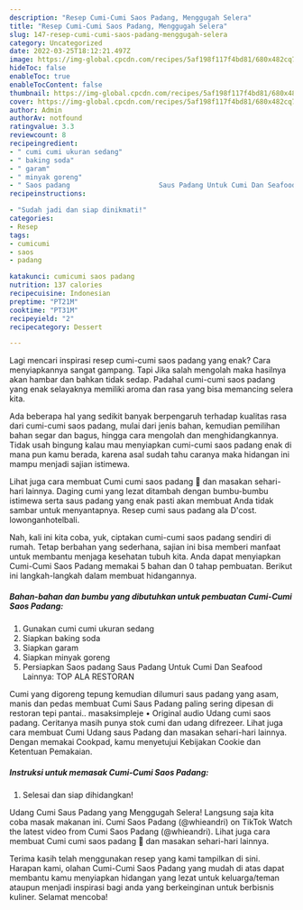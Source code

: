 ```yaml
---
description: "Resep Cumi-Cumi Saos Padang, Menggugah Selera"
title: "Resep Cumi-Cumi Saos Padang, Menggugah Selera"
slug: 147-resep-cumi-cumi-saos-padang-menggugah-selera
category: Uncategorized
date: 2022-03-25T18:12:21.497Z
image: https://img-global.cpcdn.com/recipes/5af198f117f4bd81/680x482cq70/cumi-cumi-saos-padang-foto-resep-utama.jpg
hideToc: false
enableToc: true
enableTocContent: false
thumbnail: https://img-global.cpcdn.com/recipes/5af198f117f4bd81/680x482cq70/cumi-cumi-saos-padang-foto-resep-utama.jpg
cover: https://img-global.cpcdn.com/recipes/5af198f117f4bd81/680x482cq70/cumi-cumi-saos-padang-foto-resep-utama.jpg
author: Admin
authorAv: notfound
ratingvalue: 3.3
reviewcount: 8
recipeingredient:
- " cumi cumi ukuran sedang"
- " baking soda"
- " garam"
- " minyak goreng"
- " Saos padang                      Saus Padang Untuk Cumi Dan Seafood Lainnya TOP ALA RESTORAN"
recipeinstructions:

- "Sudah jadi dan siap dinikmati!"
categories:
- Resep
tags:
- cumicumi
- saos
- padang

katakunci: cumicumi saos padang 
nutrition: 137 calories
recipecuisine: Indonesian
preptime: "PT21M"
cooktime: "PT31M"
recipeyield: "2"
recipecategory: Dessert

---
```



Lagi mencari inspirasi resep cumi-cumi saos padang yang enak? Cara menyiapkannya sangat gampang. Tapi Jika salah mengolah maka hasilnya akan hambar dan bahkan tidak sedap. Padahal cumi-cumi saos padang yang enak selayaknya memiliki aroma dan rasa yang bisa memancing selera kita.


Ada beberapa hal yang sedikit banyak berpengaruh terhadap kualitas rasa dari cumi-cumi saos padang, mulai dari jenis bahan, kemudian pemilihan bahan segar dan bagus, hingga cara mengolah dan menghidangkannya. Tidak usah bingung kalau mau menyiapkan cumi-cumi saos padang enak di mana pun kamu berada, karena asal sudah tahu caranya maka hidangan ini mampu menjadi sajian istimewa.

Lihat juga cara membuat Cumi cumi saos padang 🦑 dan masakan sehari-hari lainnya. Daging cumi yang lezat ditambah dengan bumbu-bumbu istimewa serta saus padang yang enak pasti akan membuat Anda tidak sambar untuk menyantapnya. Resep cumi saus padang ala D&#39;cost. lowonganhotelbali.


Nah, kali ini kita coba, yuk, ciptakan cumi-cumi saos padang sendiri di rumah. Tetap berbahan yang sederhana, sajian ini bisa memberi manfaat untuk membantu menjaga kesehatan tubuh kita. Anda dapat menyiapkan Cumi-Cumi Saos Padang memakai 5 bahan dan 0 tahap pembuatan. Berikut ini langkah-langkah dalam membuat hidangannya.

<!--inarticleads1-->

##### Bahan-bahan dan bumbu yang dibutuhkan untuk pembuatan Cumi-Cumi Saos Padang:

1. Gunakan  cumi cumi ukuran sedang
1. Siapkan  baking soda
1. Siapkan  garam
1. Siapkan  minyak goreng
1. Persiapkan  Saos padang                      Saus Padang Untuk Cumi Dan Seafood Lainnya: TOP ALA RESTORAN


Cumi yang digoreng tepung kemudian dilumuri saus padang yang asam, manis dan pedas membuat Cumi Saus Padang paling sering dipesan di restoran tepi pantai.. masaksimpleje • Original audio Udang cumi saos padang. Ceritanya masih punya stok cumi dan udang difrezeer. Lihat juga cara membuat Cumi Udang saus Padang dan masakan sehari-hari lainnya. Dengan memakai Cookpad, kamu menyetujui Kebijakan Cookie dan Ketentuan Pemakaian. 

<!--inarticleads2-->

##### Instruksi untuk memasak Cumi-Cumi Saos Padang:


1. Selesai dan siap dihidangkan!

Udang Cumi Saus Padang yang Menggugah Selera! Langsung saja kita coba masak makanan ini. Cumi Saos Padang (@whieandri) on TikTok Watch the latest video from Cumi Saos Padang (@whieandri). Lihat juga cara membuat Cumi cumi saos padang 🦑 dan masakan sehari-hari lainnya. 

Terima kasih telah menggunakan resep yang kami tampilkan di sini. Harapan kami, olahan Cumi-Cumi Saos Padang yang mudah di atas dapat membantu kamu menyiapkan hidangan yang lezat untuk keluarga/teman ataupun menjadi inspirasi bagi anda yang berkeinginan untuk berbisnis kuliner. Selamat mencoba!
